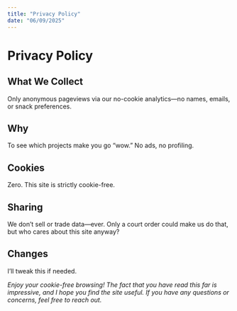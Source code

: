 ```yaml
---
title: "Privacy Policy"
date: "06/09/2025"
---
```


# Privacy Policy

## What We Collect
Only anonymous pageviews via our no-cookie analytics—no names, emails, or snack preferences.

## Why
To see which projects make you go “wow.” No ads, no profiling.

## Cookies
Zero. This site is strictly cookie-free.

## Sharing
We don’t sell or trade data—ever. Only a court order could make us do that, but who cares about this site anyway?

## Changes
I’ll tweak this if needed.

*Enjoy your cookie-free browsing! The fact that you have read this far is impressive, and I hope you find the site useful. If you have any questions or concerns, feel free to reach out.*
